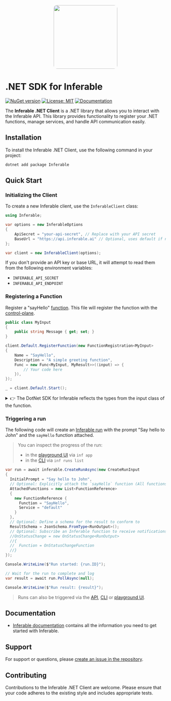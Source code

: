 <p align="center">
  <img src="https://a.inferable.ai/logo-hex.png" width="200" style="border-radius: 10px" />
</p>

# .NET SDK for Inferable

[![NuGet version](https://img.shields.io/nuget/v/Inferable.svg)](https://www.nuget.org/packages/Inferable/)
[![License: MIT](https://img.shields.io/badge/License-MIT-yellow.svg)](https://opensource.org/licenses/MIT)
[![Documentation](https://img.shields.io/badge/docs-inferable.ai-brightgreen)](https://docs.inferable.ai/)

The **Inferable .NET Client** is a .NET library that allows you to interact with the Inferable API. This library provides functionality to register your .NET functions, manage services, and handle API communication easily.

## Installation

To install the Inferable .NET Client, use the following command in your project:

```bash
dotnet add package Inferable
```

## Quick Start

### Initializing the Client

To create a new Inferable client, use the `InferableClient` class:

```cs
using Inferable;

var options = new InferableOptions
{
    ApiSecret = "your-api-secret", // Replace with your API secret
    BaseUrl = "https://api.inferable.ai" // Optional, uses default if not provided
};

var client = new InferableClient(options);
```

If you don't provide an API key or base URL, it will attempt to read them from the following environment variables:

- `INFERABLE_API_SECRET`
- `INFERABLE_API_ENDPOINT`

### Registering a Function

Register a "sayHello" [function](https://docs.inferable.ai/pages/functions). This file will register the function with the [control-plane](https://docs.inferable.ai/pages/control-plane).

```cs
public class MyInput
{
    public string Message { get; set; }
}

client.Default.RegisterFunction(new FunctionRegistration<MyInput>
{
    Name = "SayHello",
    Description = "A simple greeting function",
    Func = new Func<MyInput, MyResult>>((input) => {
        // Your code here
    }),
});

_ = client.Default.Start();
```

<details>

<summary>👉 The DotNet SDK for Inferable reflects the types from the input class of the function.</summary>

Unlike the [NodeJs SDK](https://github.com/inferablehq/inferable/sdk-node), the Dotnet SDK for Inferable reflects the types from the input struct of the function. It uses the [NJsonSchema](https://github.com/RicoSuter/NJsonSchema) under the hood to generate JSON schemas from C# types through reflection.

If the input class defines [System.Text.Json.Serialization](https://learn.microsoft.com/en-us/dotnet/api/system.text.json.serialization) attributes, the SDK will use those in the generated schema. This allows for fine-grained control over the schema generation.

Here's an example to illustrate this:

```cs
public struct UserInput
{
  [JsonPropertyName("id")]
  public string Id { get; set; }
  [JsonPropertyName("Name")]
  public string Name { get; set; }
  [
    JsonPropertyName("email"),
    JsonIgnore(Condition = JsonIgnoreCondition.WhenWritingNull)
  ]
  public string Email { get; set; }
}

client.Default.RegisterFunction(new FunctionRegistration<MyInput>
{
    Name = "SayHello",
    Description = "A simple greeting function",
    Func = new Func<UserInput, MyResult>>((input) => {
        // Your code here
    }),
});
```

In this example, the UserInput class uses [System.Text.Json.Serialization](https://learn.microsoft.com/en-us/dotnet/api/system.text.json.serialization) attributes to define additional properties for the schema:

- The email field is ignored when writing null.

</details>

### Triggering a run

The following code will create an [Inferable run](https://docs.inferable.ai/pages/runs) with the prompt "Say hello to John" and the `sayHello` function attached.

> You can inspect the progress of the run:
>
> - in the [playground UI](https://app.inferable.ai/) via `inf app`
> - in the [CLI](https://www.npmjs.com/package/@inferable/cli) via `inf runs list`

```cs
var run = await inferable.CreateRunAsync(new CreateRunInput
{
  InitialPrompt = "Say hello to John",
  // Optional: Explicitly attach the `sayHello` function (All functions attached by default)
  AttachedFunctions = new List<FunctionReference>
  {
    new FunctionReference {
      Function = "SayHello",
      Service = "default"
    }
  },
  // Optional: Define a schema for the result to conform to
  ResultSchema = JsonSchema.FromType<RunOutput>();
  // Optional: Subscribe an Inferable function to receive notifications when the run status changes
  //OnStatusChange = new OnStatusChange<RunOutput>
  //{
  //  Function = OnStatusChangeFunction
  //}
});

Console.WriteLine($"Run started: {run.ID}");

// Wait for the run to complete and log
var result = await run.PollAsync(null);

Console.WriteLine($"Run result: {result}");
```

> Runs can also be triggered via the [API](https://docs.inferable.ai/pages/invoking-a-run-api), [CLI](https://www.npmjs.com/package/@inferable/cli) or [playground UI](https://app.inferable.ai/).

## Documentation

- [Inferable documentation](https://docs.inferable.ai/) contains all the information you need to get started with Inferable.

## Support

For support or questions, please [create an issue in the repository](https://github.com/inferablehq/inferable/issues).

## Contributing

Contributions to the Inferable .NET Client are welcome. Please ensure that your code adheres to the existing style and includes appropriate tests.
